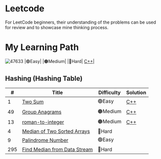 # Leetcode
For LeetCode beginners, their understanding of the problems can be used for review and to showcase mine thinking process.

# My Learning Path

![47633](https://github.com/bsbacon0966/Leetcode-/assets/114125629/b3156792-eff1-4425-a48e-71d2e5a40c6e)
|🟢Easy|    |🟠Medium|     |🔴Hard|    [C++]()|
## Hashing (Hashing Table)
| # | Title | Difficulty | Solution |
|---| ----- | -------- | ---------- |
|1|[Two Sum](https://leetcode.com/problems/two-sum/)|🟢Easy|[C++](https://github.com/bsbacon0966/Leetcode-/blob/main/solution_CPP/two-sum.cpp)|
|49|[Group Anagrams](https://leetcode.com/problems/group-anagrams/)|🟠Medium|[C++](https://github.com/bsbacon0966/Leetcode-/blob/main/solution_CPP/group-anagrams.cpp)|
|13|[roman-to-integer]([https://leetcode.com/problems/longest-substring-without-repeating-characters/](https://leetcode.com/problems/roman-to-integer/description/))|🟠Medium|[C++](https://leetcode.com/problems/roman-to-integer/description/)|
|4|[Median of Two Sorted Arrays](https://leetcode.com/problems/median-of-two-sorted-arrays/)|🔴Hard||
|9|[Palindrome Number](https://leetcode.com/problems/palindrome-number/)|🟢Easy||
|295|[Find Median from Data Stream](https://leetcode.com/problems/find-median-from-data-stream/) |🔴Hard||
